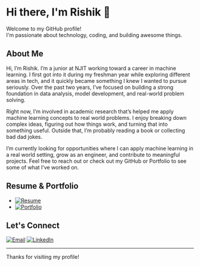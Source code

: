 # Hi there, I'm Rishik 👋

Welcome to my GitHub profile!  
I'm passionate about technology, coding, and building awesome things.

## About Me

Hi, I’m Rishik. I’m a junior at NJIT working toward a career in machine learning. I first got into it during my freshman year while exploring different areas in tech, and it quickly became something I knew I wanted to pursue seriously. Over the past two years, I’ve focused on building a strong foundation in data analysis, model development, and real-world problem solving.

Right now, I’m involved in academic research that’s helped me apply machine learning concepts to real world problems. I enjoy breaking down complex ideas, figuring out how things work, and turning that into something useful. Outside that, I’m probably reading a book or collecting bad dad jokes.

I’m currently looking for opportunities where I can apply machine learning in a real world setting, grow as an engineer, and contribute to meaningful projects. Feel free to reach out or check out my GitHub or Portfolio to see some of what I’ve worked on.

## Resume & Portfolio

- [![Resume](https://img.shields.io/badge/Resume-PDF-informational?style=flat&logo=adobeacrobatreader&logoColor=white&color=blue)](https://raw.githubusercontent.com/Rishik15/Rishik15/main/resume.pdf)
- [![Portfolio](https://img.shields.io/badge/Portfolio-Live-blueviolet?style=flat&logo=vercel)](https://rishik-portfolio-chi.vercel.app/)

## Let's Connect

[![Email](https://img.shields.io/badge/-Email-D14836?style=flat&logo=gmail&logoColor=white)](mailto:rishikreddy.yesgari@gmail.com) 
[![LinkedIn](https://img.shields.io/badge/-LinkedIn-0077b5?style=flat&logo=linkedin)](https://www.linkedin.com/in/rishikreddyyesgari/)

---

Thanks for visiting my profile!
